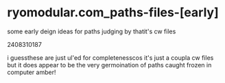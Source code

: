 # ryomodular.com_paths-files-[early]
 some early deign ideas for paths judging by thatit's cw files

2408310187

i guessthese are just ul'ed for completenesscos it's just a coupla cw files but it does appear to be the very germoination of paths caught frozen in computer amber!